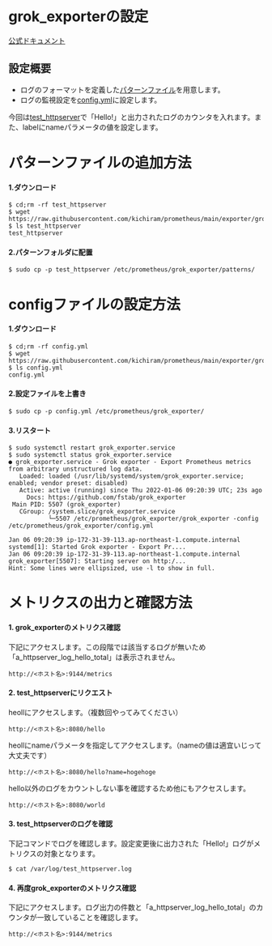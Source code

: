 # grok_exporterの設定
[公式ドキュメント](https://github.com/fstab/grok_exporter)
## 設定概要
* ログのフォーマットを定義した[パターンファイル](patterns/test_httpserver)を用意します。
* ログの監視設定を[config.yml](config.yml)に設定します。

今回は[test_httpserver](https://github.com/kichiram/golang/tree/main/http_server)で「Hello!」と出力されたログのカウンタを入れます。また、labelにnameパラメータの値を設定します。

# パターンファイルの追加方法
#### 1.ダウンロード
```
$ cd;rm -rf test_httpserver
$ wget https://raw.githubusercontent.com/kichiram/prometheus/main/exporter/grok_exporter/config/patterns/test_httpserver
$ ls test_httpserver
test_httpserver
```
#### 2.パターンフォルダに配置
```
$ sudo cp -p test_httpserver /etc/prometheus/grok_exporter/patterns/
```
# configファイルの設定方法
#### 1.ダウンロード
```
$ cd;rm -rf config.yml
$ wget https://raw.githubusercontent.com/kichiram/prometheus/main/exporter/grok_exporter/config/config.yml
$ ls config.yml
config.yml
```
#### 2.設定ファイルを上書き
```
$ sudo cp -p config.yml /etc/prometheus/grok_exporter/
```
#### 3.リスタート
```
$ sudo systemctl restart grok_exporter.service
$ sudo systemctl status grok_exporter.service
● grok_exporter.service - Grok exporter - Export Prometheus metrics from arbitrary unstructured log data.
   Loaded: loaded (/usr/lib/systemd/system/grok_exporter.service; enabled; vendor preset: disabled)
   Active: active (running) since Thu 2022-01-06 09:20:39 UTC; 23s ago
     Docs: https://github.com/fstab/grok_exporter
 Main PID: 5507 (grok_exporter)
   CGroup: /system.slice/grok_exporter.service
           └─5507 /etc/prometheus/grok_exporter/grok_exporter -config /etc/prometheus/grok_exporter/config.yml

Jan 06 09:20:39 ip-172-31-39-113.ap-northeast-1.compute.internal systemd[1]: Started Grok exporter - Export Pr....
Jan 06 09:20:39 ip-172-31-39-113.ap-northeast-1.compute.internal grok_exporter[5507]: Starting server on http:/...
Hint: Some lines were ellipsized, use -l to show in full.
```
# メトリクスの出力と確認方法
#### 1. grok_exporterのメトリクス確認
下記にアクセスします。この段階では該当するログが無いため「a_httpserver_log_hello_total」は表示されません。
```
http://<ホスト名>:9144/metrics
```
#### 2. test_httpserverにリクエスト
heollにアクセスします。（複数回やってみてください）
```
http://<ホスト名>:8080/hello
```
heollにnameパラメータを指定してアクセスします。（nameの値は適宜いじって大丈夫です）
```
http://<ホスト名>:8080/hello?name=hogehoge
```
hello以外のログをカウントしない事を確認するため他にもアクセスします。
```
http://<ホスト名>:8080/world
```
#### 3. test_httpserverのログを確認
下記コマンドでログを確認します。設定変更後に出力された「Hello!」ログがメトリクスの対象となります。
```
$ cat /var/log/test_httpserver.log
```
#### 4. 再度grok_exporterのメトリクス確認
下記にアクセスします。ログ出力の件数と「a_httpserver_log_hello_total」のカウンタが一致していることを確認します。
```
http://<ホスト名>:9144/metrics
```

